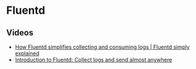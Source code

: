 # Fluentd

## Videos
- [How Fluentd simplifies collecting and consuming logs | Fluentd simply explained](https://www.youtube.com/watch?v=5ofsNyHZwWE)
- [Introduction to Fluentd: Collect logs and send almost anywhere](https://www.youtube.com/watch?v=Gp0-7oVOtPw)
